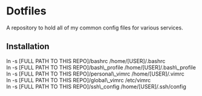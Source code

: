 # Dotfiles
A repository to hold all of my common config files for various services.
## Installation
ln -s [FULL PATH TO THIS REPO]/bashrc /home/[USER]/.bashrc  
ln -s [FULL PATH TO THIS REPO]/bash\\_profile /home/[USER]/.bash\\_profile  
ln -s [FULL PATH TO THIS REPO]/personal\\_vimrc /home/[USER]/.vimrc  
ln -s [FULL PATH TO THIS REPO]/global\\_vimrc /etc/vimrc  
ln -s [FULL PATH TO THIS REPO]/ssh\\_config /home/[USER]/.ssh/config
